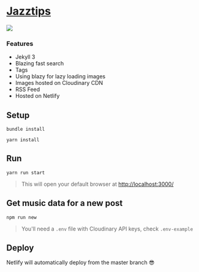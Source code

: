 # [Jazztips](https://jazztips.se/)

<a href="https://www.netlify.com">
  <img src="https://www.netlify.com/img/global/badges/netlify-color-bg.svg"/>
</a>

### Features

+ Jekyll 3
+ Blazing fast search
+ Tags
+ Using blazy for lazy loading images
+ Images hosted on Cloudinary CDN
+ RSS Feed
+ Hosted on Netlify

## Setup

    bundle install

    yarn install

## Run

    yarn run start

> This will open your default browser at [http://localhost:3000/](http://localhost:3000)

## Get music data for a new post

    npm run new

> You'll need a `.env` file with Cloudinary API keys, check `.env-example`

## Deploy

Netlify will automatically deploy from the master branch 😎
